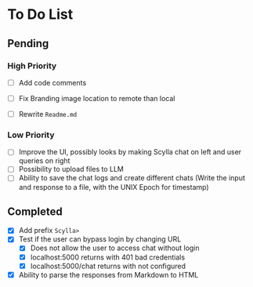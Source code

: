 # To Do List

## Pending

### High Priority

- [ ] Add code comments
- [ ] Fix Branding image location to remote than local
- [ ] Rewrite `Readme.md`


### Low Priority

- [ ] Improve the UI, possibly looks by making Scylla chat on left and user queries on right
- [ ] Possibility to upload files to LLM
- [ ] Ability to save the chat logs and create different chats (Write the input and response to a file, with the UNIX Epoch for timestamp)

## Completed

- [x] Add prefix `Scylla> `
- [x] Test if the user can bypass login by changing URL
  - [x] Does not allow the user to access chat without login
  - [x] localhost:5000 returns with 401 bad credentials
  - [x] localhost:5000/chat returns with not configured
- [x] Ability to parse the responses from Markdown to HTML